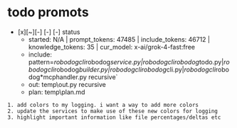 

# todo  promots
- [x][~][-] [-] [-] status
  - started: N/A | prompt_tokens: 47485 | include_tokens: 46712 | knowledge_tokens: 35 | cur_model: x-ai/grok-4-fast:free
  - include: pattern=*robodogcli*robodog*service.py|*robodogcli*robodog*todo.py|*robodogcli*robodog*builder.py|*robodogcli*robodog*cli.py|*robodogcli*robodog*mcphandler.py    recursive`
  - out: temp\out.py recursive
  - plan: temp\plan.md
```knowledge
1. add colors to my logging. i want a way to add more colors 
2. update the services to make use of these new colors for logging
3. highlight important information like file percentages/deltas etc
```